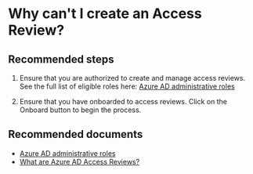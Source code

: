 <properties
	pageTitle="Why can't I create an Access Review?"
	description="A user is unable to create an access review"
	service="microsoft.aad"
	resource="Microsoft_AAD_ERM"
	authors="raprakas"
	displayOrder="1"
	selfHelpType="resource"
	supportTopicIds=""
	resourceTags="governance_overview"
	productPesIds=""
	cloudEnvironments="public"
	articleId="a76fa3fb-f114-41df-bc21-a64148a4d445"
/>

# Why can't I create an Access Review?


## **Recommended steps**


1. Ensure that you are authorized to create and manage access reviews. See the full list of eligible roles here: [Azure AD administrative roles](https://docs.microsoft.com/azure/active-directory/active-directory-assign-admin-roles)

2. Ensure that you have onboarded to access reviews. Click on the Onboard button to begin the process. 


## **Recommended documents**
* [Azure AD administrative roles](https://docs.microsoft.com/azure/active-directory/active-directory-assign-admin-roles)<br>
* [What are Azure AD Access Reviews?](https://docs.microsoft.com/en-us/azure/active-directory/governance/access-reviews-overview)
